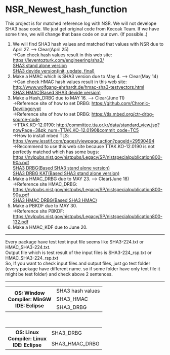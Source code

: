 # NSR_Newest_hash_function
This project is for matched reference log with NSR.
We will not develope SHA3 base code. We just get original code from Keccak Team.
If we have some time, we will change that base code on our own. (If possible..)

1. We will find SHA3 hash values and matched that values with NSR due to April 27. --> Clear(April 25) <br>
 ->Can check hash values result in this web site: https://leventozturk.com/engineering/sha3/ <br>
 <a href="https://github.com/kyu-h/NSR_Newest_hash_function/tree/master/SHA3" target="_blank">SHA3 stand alone version</a> <br>
 <a href="https://github.com/kyu-h/NSR_Newest_hash_function/tree/master/SHA3_Devide_ver" target="_blank">SHA3 devide version(init, update, final)</a> <br>
2. Make a HMAC which is SHA3 version due to May 4. --> Clear(May 14) <br>
 ->Can check HMAC hash values result in this web site: http://www.wolfgang-ehrhardt.de/hmac-sha3-testvectors.html <br>
 <a href="https://github.com/kyu-h/NSR_Newest_hash_function/tree/master/SHA3_HMAC" target="_blank">SHA3 HMAC(Based SHA3 devide version)</a> <br>
3. Make a Hash_DRBG due to MAY 16. --> Clear(June 11)<br>
 ->Reference site of how to set DRBG: https://github.com/Chronic-Dev/libgcrypt <br>
 ->Reference site of how to set DRBG: https://tls.mbed.org/ctr-drbg-source-code <br>
 ->TTAK.KO-12.0190: http://committee.tta.or.kr/data/standard_view.jsp?nowPage=3&pk_num=TTAK.KO-12.0190&commit_code=TC5 <br>
 ->How to install mbed TLS: https://www.lesstif.com/pages/viewpage.action?pageId=29590494 <br>
 ->Recommend to use this web site because TTAK.KO-12.0190 is not perfectly matched which has some bugs: https://nvlpubs.nist.gov/nistpubs/Legacy/SP/nistspecialpublication800-90a.pdf <br>
  <a href="https://github.com/kyu-h/NSR_Newest_hash_function/tree/master/SHA3_DRBG(window_ver)" target="_blank">SHA3 DRBG(Based SHA3 stand alone version)</a> <br>
  <a href="https://github.com/kyu-h/NSR_Newest_hash_function/tree/master/SHA3_DRBG(window_ver)_VariousValues_KAT" target="_blank">SHA3 DRBG KAT(Based SHA3 stand alone version)</a> <br>
4. Make a HMAC_DRBG due to MAY 23. --> Clear(June 18)<br>
->Reference site HMAC_DRBG: https://nvlpubs.nist.gov/nistpubs/Legacy/SP/nistspecialpublication800-90a.pdf <br>
<a href="https://github.com/kyu-h/NSR_Newest_hash_function/tree/master/SHA3_HMAC_DRBG" target="_blank">SHA3 HMAC DRBG(Based SHA3 HMAC)</a> <br>
5. Make a PBKDF due to MAY 30. <br>
->Reference site PBKDF: https://nvlpubs.nist.gov/nistpubs/Legacy/SP/nistspecialpublication800-132.pdf <br>
6. Make a HMAC_KDF due to June 20. <br>

<hr>
Every package have test text input file seems like SHA3-224.txt or HMAC_SHA3-224.txt. <br>
Output file which is test result of the input files is SHA3-224_rsp.txt or HMAC_SHA3-224_rsp.txt <br>
So, If you want to check input files and output files, just go test folder (every package have different name. so if some folder have only text file it might be test folder) and check above 2 sentences.

<hr>

<table style="width:100%">
  <tr>
    <th rowspan="3">
    OS: Window<br>
    Compiler: MinGW<br>
    IDE: Eclipse<br></th>
    <td>
    SHA3 hash values<br>
    </td>
  </tr>
  <tr>
    <td>SHA3_HMAC</td>
  </tr>
 <tr>
    <td>SHA3_DRBG</td>
  </tr>
</table>
<br>

<table style="width:100%">
  <tr>
    <th rowspan="2">
    OS: Linux<br>
    Compiler: Linux<br>
    IDE: Eclipse<br></th>
    <td>
    SHA3_DRBG<br>
    </td>
  </tr>
  <tr>
    <td>SHA3_HMAC_DRBG</td>
  </tr>
</table>

